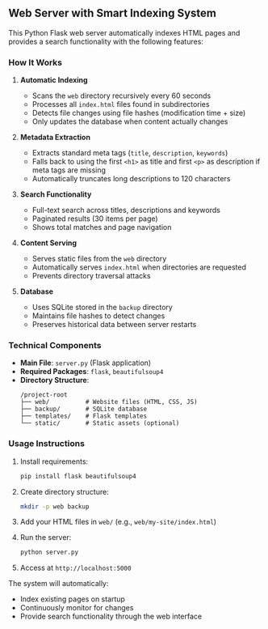 ## Web Server with Smart Indexing System

This Python Flask web server automatically indexes HTML pages and provides a search functionality with the following features:

### How It Works

1. **Automatic Indexing**
   - Scans the `web` directory recursively every 60 seconds
   - Processes all `index.html` files found in subdirectories
   - Detects file changes using file hashes (modification time + size)
   - Only updates the database when content actually changes

2. **Metadata Extraction**
   - Extracts standard meta tags (`title`, `description`, `keywords`)
   - Falls back to using the first `<h1>` as title and first `<p>` as description if meta tags are missing
   - Automatically truncates long descriptions to 120 characters

3. **Search Functionality**
   - Full-text search across titles, descriptions and keywords
   - Paginated results (30 items per page)
   - Shows total matches and page navigation

4. **Content Serving**
   - Serves static files from the `web` directory
   - Automatically serves `index.html` when directories are requested
   - Prevents directory traversal attacks

5. **Database**
   - Uses SQLite stored in the `backup` directory
   - Maintains file hashes to detect changes
   - Preserves historical data between server restarts

### Technical Components

- **Main File**: `server.py` (Flask application)
- **Required Packages**: `flask`, `beautifulsoup4`
- **Directory Structure**:
  ```
  /project-root
  ├── web/          # Website files (HTML, CSS, JS)
  ├── backup/       # SQLite database
  ├── templates/    # Flask templates
  └── static/       # Static assets (optional)
  ```

### Usage Instructions

1. Install requirements:
   ```bash
   pip install flask beautifulsoup4
   ```

2. Create directory structure:
   ```bash
   mkdir -p web backup
   ```

3. Add your HTML files in `web/` (e.g., `web/my-site/index.html`)

4. Run the server:
   ```bash
   python server.py
   ```

5. Access at `http://localhost:5000`

The system will automatically:
- Index existing pages on startup
- Continuously monitor for changes
- Provide search functionality through the web interface
